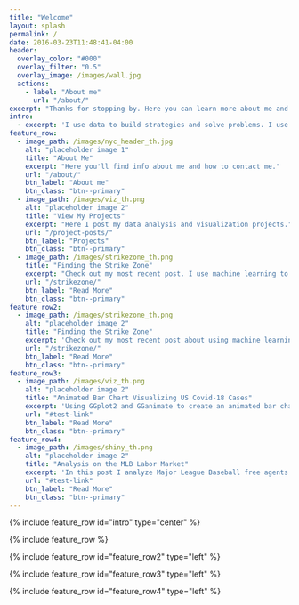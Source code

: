 ```yaml
---
title: "Welcome"
layout: splash
permalink: /
date: 2016-03-23T11:48:41-04:00
header:
  overlay_color: "#000"
  overlay_filter: "0.5"
  overlay_image: /images/wall.jpg
  actions:
    - label: "About me"
      url: "/about/"
excerpt: "Thanks for stopping by. Here you can learn more about me and what I'm up to. To get in touch, click the link below."
intro: 
  - excerpt: 'I use data to build strategies and solve problems. I use this page to share the new tools, languages, and methodologies I am continually trying to learn.'
feature_row:
  - image_path: /images/nyc_header_th.jpg
    alt: "placeholder image 1"
    title: "About Me"
    excerpt: "Here you'll find info about me and how to contact me."
    url: "/about/"
    btn_label: "About me"
    btn_class: "btn--primary"
  - image_path: /images/viz_th.png
    alt: "placeholder image 2"
    title: "View My Projects"
    excerpt: "Here I post my data analysis and visualization projects."
    url: "/project-posts/"
    btn_label: "Projects"
    btn_class: "btn--primary"
  - image_path: /images/strikezone_th.png
    title: "Finding the Strike Zone"
    excerpt: "Check out my most recent post. I use machine learning to re-think the Strike Zone."
    url: "/strikezone/"
    btn_label: "Read More"
    btn_class: "btn--primary"
feature_row2:
  - image_path: /images/strikezone_th.png
    alt: "placeholder image 2"
    title: "Finding the Strike Zone"
    excerpt: 'Check out my most recent post about using machine learning to re-think the strikezone.'
    url: "/strikezone/"
    btn_label: "Read More"
    btn_class: "btn--primary"
feature_row3:
  - image_path: /images/viz_th.png
    alt: "placeholder image 2"
    title: "Animated Bar Chart Visualizing US Covid-18 Cases"
    excerpt: 'Using GGplot2 and GGanimate to create an animated bar chart.'
    url: "#test-link"
    btn_label: "Read More"
    btn_class: "btn--primary"
feature_row4:
  - image_path: /images/shiny_th.png
    alt: "placeholder image 2"
    title: "Analysis on the MLB Labor Market"
    excerpt: 'In this post I analyze Major League Baseball free agents and use different regression techniques to identify what factors help explain the value and length of a player's contract.'
    url: "#test-link"
    btn_label: "Read More"
    btn_class: "btn--primary"
---
```


{% include feature_row id="intro" type="center" %}

{% include feature_row %}

{% include feature_row id="feature_row2" type="left" %}

{% include feature_row id="feature_row3" type="left" %}

{% include feature_row id="feature_row4" type="left" %}
